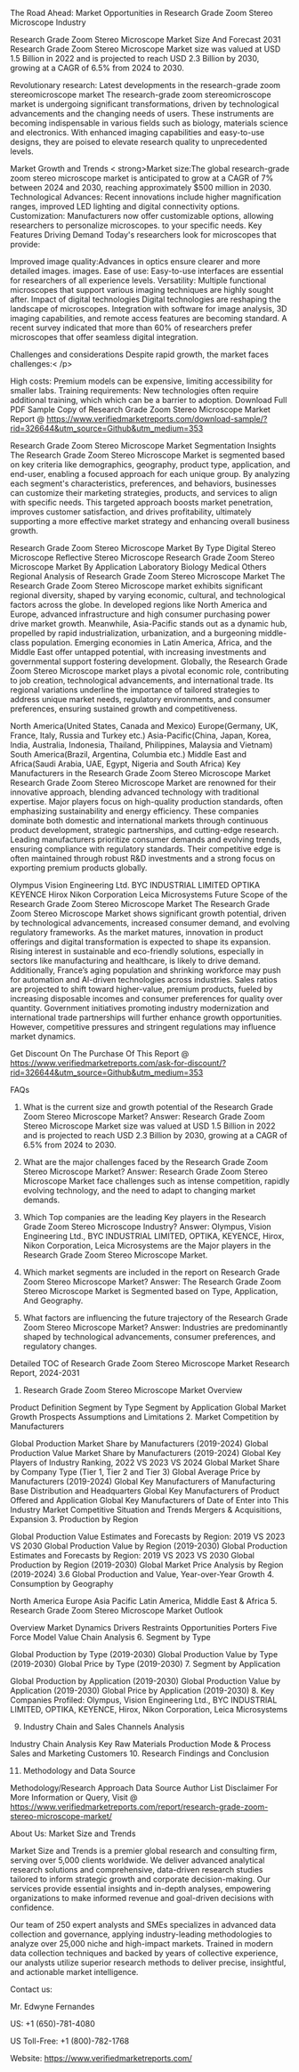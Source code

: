 The Road Ahead: Market Opportunities in Research Grade Zoom Stereo Microscope Industry


Research Grade Zoom Stereo Microscope Market Size And Forecast 2031
Research Grade Zoom Stereo Microscope Market size was valued at USD 1.5 Billion in 2022 and is projected to reach USD 2.3 Billion by 2030, growing at a CAGR of 6.5% from 2024 to 2030.

Revolutionary research: Latest developments in the research-grade zoom stereomicroscope market
The research-grade zoom stereomicroscope market is undergoing significant transformations, driven by technological advancements and the changing needs of users. These instruments are becoming indispensable in various fields such as biology, materials science and electronics. With enhanced imaging capabilities and easy-to-use designs, they are poised to elevate research quality to unprecedented levels.

Market Growth and Trends
< strong>Market size:The global research-grade zoom stereo microscope market is anticipated to grow at a CAGR of 7% between 2024 and 2030, reaching approximately $500 million in 2030.
Technological Advances: Recent innovations include higher magnification ranges, improved LED lighting and digital connectivity options.
Customization: Manufacturers now offer customizable options, allowing researchers to personalize microscopes. to your specific needs.
Key Features Driving Demand
Today's researchers look for microscopes that provide:

Improved image quality:Advances in optics ensure clearer and more detailed images. images.
Ease of use: Easy-to-use interfaces are essential for researchers of all experience levels.
Versatility: Multiple functional microscopes that support various imaging techniques are highly sought after.
Impact of digital technologies
Digital technologies are reshaping the landscape of microscopes. Integration with software for image analysis, 3D imaging capabilities, and remote access features are becoming standard. A recent survey indicated that more than 60% of researchers prefer microscopes that offer seamless digital integration.

Challenges and considerations
Despite rapid growth, the market faces challenges:< /p>

High costs: Premium models can be expensive, limiting accessibility for smaller labs.
Training requirements: New technologies often require additional training, which which can be a barrier to adoption.
Download Full PDF Sample Copy of Research Grade Zoom Stereo Microscope Market Report @ https://www.verifiedmarketreports.com/download-sample/?rid=326644&utm_source=Github&utm_medium=353

Research Grade Zoom Stereo Microscope Market Segmentation Insights
The Research Grade Zoom Stereo Microscope Market is segmented based on key criteria like demographics, geography, product type, application, and end-user, enabling a focused approach for each unique group. By analyzing each segment's characteristics, preferences, and behaviors, businesses can customize their marketing strategies, products, and services to align with specific needs. This targeted approach boosts market penetration, improves customer satisfaction, and drives profitability, ultimately supporting a more effective market strategy and enhancing overall business growth.

Research Grade Zoom Stereo Microscope Market By Type
Digital Stereo Microscope
Reflective Stereo Microscope
Research Grade Zoom Stereo Microscope Market By Application
Laboratory
Biology
Medical
Others
Regional Analysis of Research Grade Zoom Stereo Microscope Market
The Research Grade Zoom Stereo Microscope market exhibits significant regional diversity, shaped by varying economic, cultural, and technological factors across the globe. In developed regions like North America and Europe, advanced infrastructure and high consumer purchasing power drive market growth. Meanwhile, Asia-Pacific stands out as a dynamic hub, propelled by rapid industrialization, urbanization, and a burgeoning middle-class population. Emerging economies in Latin America, Africa, and the Middle East offer untapped potential, with increasing investments and governmental support fostering development. Globally, the Research Grade Zoom Stereo Microscope market plays a pivotal economic role, contributing to job creation, technological advancements, and international trade. Its regional variations underline the importance of tailored strategies to address unique market needs, regulatory environments, and consumer preferences, ensuring sustained growth and competitiveness.

North America(United States, Canada and Mexico)
Europe(Germany, UK, France, Italy, Russia and Turkey etc.)
Asia-Pacific(China, Japan, Korea, India, Australia, Indonesia, Thailand, Philippines, Malaysia and Vietnam)
South America(Brazil, Argentina, Columbia etc.)
Middle East and Africa(Saudi Arabia, UAE, Egypt, Nigeria and South Africa)
Key Manufacturers in the Research Grade Zoom Stereo Microscope Market
Research Grade Zoom Stereo Microscope Market are renowned for their innovative approach, blending advanced technology with traditional expertise. Major players focus on high-quality production standards, often emphasizing sustainability and energy efficiency. These companies dominate both domestic and international markets through continuous product development, strategic partnerships, and cutting-edge research. Leading manufacturers prioritize consumer demands and evolving trends, ensuring compliance with regulatory standards. Their competitive edge is often maintained through robust R&D investments and a strong focus on exporting premium products globally.

Olympus
Vision Engineering Ltd.
BYC INDUSTRIAL LIMITED
OPTIKA
KEYENCE
Hirox
Nikon Corporation
Leica Microsystems
Future Scope of the Research Grade Zoom Stereo Microscope Market
The Research Grade Zoom Stereo Microscope Market shows significant growth potential, driven by technological advancements, increased consumer demand, and evolving regulatory frameworks. As the market matures, innovation in product offerings and digital transformation is expected to shape its expansion. Rising interest in sustainable and eco-friendly solutions, especially in sectors like manufacturing and healthcare, is likely to drive demand. Additionally, France’s aging population and shrinking workforce may push for automation and AI-driven technologies across industries. Sales ratios are projected to shift toward higher-value, premium products, fueled by increasing disposable incomes and consumer preferences for quality over quantity. Government initiatives promoting industry modernization and international trade partnerships will further enhance growth opportunities. However, competitive pressures and stringent regulations may influence market dynamics.

Get Discount On The Purchase Of This Report @ https://www.verifiedmarketreports.com/ask-for-discount/?rid=326644&utm_source=Github&utm_medium=353

FAQs
1. What is the current size and growth potential of the Research Grade Zoom Stereo Microscope Market?
Answer: Research Grade Zoom Stereo Microscope Market size was valued at USD 1.5 Billion in 2022 and is projected to reach USD 2.3 Billion by 2030, growing at a CAGR of 6.5% from 2024 to 2030.

2. What are the major challenges faced by the Research Grade Zoom Stereo Microscope Market?
Answer: Research Grade Zoom Stereo Microscope Market face challenges such as intense competition, rapidly evolving technology, and the need to adapt to changing market demands.

3. Which Top companies are the leading Key players in the Research Grade Zoom Stereo Microscope Industry?
Answer: Olympus, Vision Engineering Ltd., BYC INDUSTRIAL LIMITED, OPTIKA, KEYENCE, Hirox, Nikon Corporation, Leica Microsystems are the Major players in the Research Grade Zoom Stereo Microscope Market.

4. Which market segments are included in the report on Research Grade Zoom Stereo Microscope Market?
Answer: The Research Grade Zoom Stereo Microscope Market is Segmented based on Type, Application, And Geography.

5. What factors are influencing the future trajectory of the Research Grade Zoom Stereo Microscope Market?
Answer: Industries are predominantly shaped by technological advancements, consumer preferences, and regulatory changes.

Detailed TOC of Research Grade Zoom Stereo Microscope Market Research Report, 2024-2031
1. Research Grade Zoom Stereo Microscope Market Overview

Product Definition
Segment by Type
Segment by Application
Global Market Growth Prospects
Assumptions and Limitations
2. Market Competition by Manufacturers

Global Production Market Share by Manufacturers (2019-2024)
Global Production Value Market Share by Manufacturers (2019-2024)
Global Key Players of Industry Ranking, 2022 VS 2023 VS 2024
Global Market Share by Company Type (Tier 1, Tier 2 and Tier 3)
Global Average Price by Manufacturers (2019-2024)
Global Key Manufacturers of Manufacturing Base Distribution and Headquarters
Global Key Manufacturers of Product Offered and Application
Global Key Manufacturers of Date of Enter into This Industry
Market Competitive Situation and Trends
Mergers & Acquisitions, Expansion
3. Production by Region

Global Production Value Estimates and Forecasts by Region: 2019 VS 2023 VS 2030
Global Production Value by Region (2019-2030)
Global Production Estimates and Forecasts by Region: 2019 VS 2023 VS 2030
Global Production by Region (2019-2030)
Global Market Price Analysis by Region (2019-2024) 3.6 Global Production and Value, Year-over-Year Growth
4. Consumption by Geography

North America
Europe
Asia Pacific
Latin America, Middle East & Africa
5. Research Grade Zoom Stereo Microscope Market Outlook

Overview
Market Dynamics
Drivers
Restraints
Opportunities
Porters Five Force Model
Value Chain Analysis 
6. Segment by Type

Global Production by Type (2019-2030)
Global Production Value by Type (2019-2030)
Global Price by Type (2019-2030)
7. Segment by Application

Global Production by Application (2019-2030)
Global Production Value by Application (2019-2030)
Global Price by Application (2019-2030)
8. Key Companies Profiled: Olympus, Vision Engineering Ltd., BYC INDUSTRIAL LIMITED, OPTIKA, KEYENCE, Hirox, Nikon Corporation, Leica Microsystems

9. Industry Chain and Sales Channels Analysis

Industry Chain Analysis
Key Raw Materials
Production Mode & Process
Sales and Marketing
Customers
10. Research Findings and Conclusion

11. Methodology and Data Source

Methodology/Research Approach
Data Source
Author List
Disclaimer
For More Information or Query, Visit @ https://www.verifiedmarketreports.com/report/research-grade-zoom-stereo-microscope-market/

About Us: Market Size and Trends

Market Size and Trends is a premier global research and consulting firm, serving over 5,000 clients worldwide. We deliver advanced analytical research solutions and comprehensive, data-driven research studies tailored to inform strategic growth and corporate decision-making. Our services provide essential insights and in-depth analyses, empowering organizations to make informed revenue and goal-driven decisions with confidence.

Our team of 250 expert analysts and SMEs specializes in advanced data collection and governance, applying industry-leading methodologies to analyze over 25,000 niche and high-impact markets. Trained in modern data collection techniques and backed by years of collective experience, our analysts utilize superior research methods to deliver precise, insightful, and actionable market intelligence.

Contact us:

Mr. Edwyne Fernandes

US: +1 (650)-781-4080

US Toll-Free: +1 (800)-782-1768

Website: https://www.verifiedmarketreports.com/
